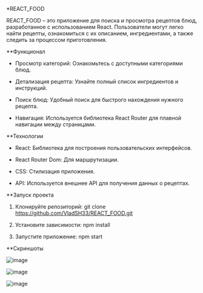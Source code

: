 *REACT_FOOD

REACT_FOOD – это приложение для поиска и просмотра рецептов блюд, разработанное с использованием React. 
Пользователи могут легко найти рецепты, ознакомиться с их описанием, ингредиентами, а также следить за процессом приготовления.

**Функционал

- Просмотр категорий: Ознакомьтесь с доступными категориями блюд.

- Детализация рецепта: Узнайте полный список ингредиентов и инструкций.

- Поиск блюд: Удобный поиск для быстрого нахождения нужного рецепта.

- Навигация: Используется библиотека React Router для плавной навигации между страницами.

**Технологии

- React: Библиотека для построения пользовательских интерфейсов.

- React Router Dom: Для маршрутизации.

- CSS: Стилизация приложения.

- API: Используется внешнее API для получения данных о рецептах.

**Запуск проекта

1) Клонируйте репозиторий:
git clone https://github.com/VladSH33/REACT_FOOD.git

2) Установите зависимости:
npm install

3) Запустите приложение:
npm start

**Скриншоты

![image](https://github.com/user-attachments/assets/067063ad-33b6-4579-b32f-8db32badd20e)

![image](https://github.com/user-attachments/assets/a33af04e-f3e7-4632-af50-8a8d3aee6342)

![image](https://github.com/user-attachments/assets/a3141c88-2347-4759-a82c-0cacb5a9ede3)


